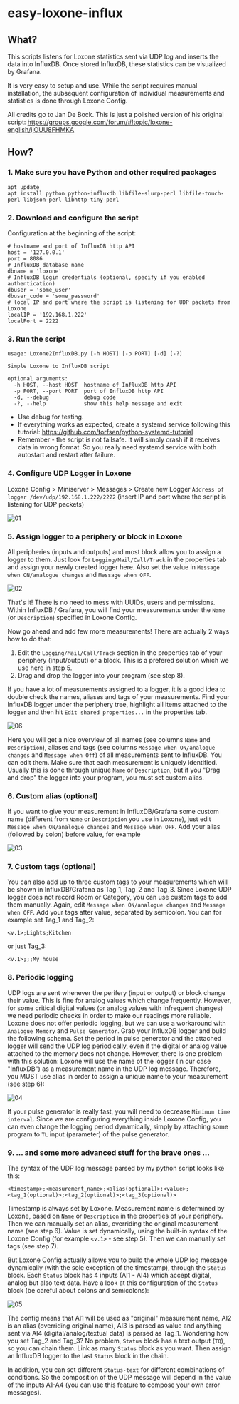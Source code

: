 # easy-loxone-influx



## What?

This scripts listens for Loxone statistics sent via UDP log and inserts the data into InfluxDB. Once stored InfluxDB, these statistics can be visualized by Grafana.

It is very easy to setup and use. While the script requires manual installation, the subsequent configuration of individual measurements and statistics is done through Loxone Config.

All credits go to Jan De Bock. This is just a polished version of his original script: https://groups.google.com/forum/#!topic/loxone-english/ijOUU8FHMKA

## How?

### 1. Make sure you have Python and other required packages
```
apt update
apt install python python-influxdb libfile-slurp-perl libfile-touch-perl libjson-perl libhttp-tiny-perl
```
### 2. Download and configure the script
Configuration at the beginning of the script:
```
# hostname and port of InfluxDB http API
host = '127.0.0.1'
port = 8086
# InfluxDB database name
dbname = 'loxone'
# InfluxDB login credentials (optional, specify if you enabled authentication)
dbuser = 'some_user'
dbuser_code = 'some_password'
# local IP and port where the script is listening for UDP packets from Loxone
localIP = '192.168.1.222'
localPort = 2222
```
### 3. Run the script
```
usage: Loxone2InfluxDB.py [-h HOST] [-p PORT] [-d] [-?]

Simple Loxone to InfluxDB script

optional arguments:
  -h HOST, --host HOST  hostname of InfluxDB http API
  -p PORT, --port PORT  port of InfluxDB http API
  -d, --debug           debug code
  -?, --help            show this help message and exit
```
* Use debug for testing.
* If everything works as expected, create a systemd service  following this tutorial: https://github.com/torfsen/python-systemd-tutorial
* Remember - the script is not failsafe. It will simply crash if it receives data in wrong format. So you really need systemd service with both autostart and restart after failure.

### 4. Configure UDP Logger in Loxone
Loxone Config > Miniserver > Messages > Create new Logger
`Address of logger /dev/udp/192.168.1.222/2222`
(insert IP and port where the script is listening for UDP packets) 

![01](/pics/01.png)

### 5. Assign logger to a periphery or block in Loxone
All peripheries (inputs and outputs) and most block allow you to assign a logger to them. Just look for `Logging/Mail/Call/Track` in the properties tab and assign your newly created logger here. Also set the value in `Message when ON/analogue changes` and `Message when OFF`.

![02](/pics/02.png)

That's it! There is no need to mess with UUIDs, users and permissions. Within InfluxDB / Grafana, you will find your measurements under the `Name` (or `Description`) specified in Loxone Config.

Now go ahead and add few more measurements! There are actually 2 ways how to do that:
1. Edit the `Logging/Mail/Call/Track` section in the properties tab of your periphery (input/output) or a block. This is a prefered solution which we use here in step 5.
2. Drag and drop the logger into your program (see step 8). 

If you have a lot of measurements assigned to a logger, it is a good idea to double check the names, aliases and tags of your measurements. Find your InfluxDB logger under the periphery tree, highlight all items attached to the logger and then hit `Edit shared properties...` in the properties tab.  

![06](/pics/06.png)

Here you will get a nice overview of all names (see columns `Name` and `Description`), aliases and tags (see columns `Message when ON/analogue changes` and `Message when Off`) of all measurements sent to InfluxDB. You can edit them. Make sure that each measurement is uniquely identified. Usually this is done through unique `Name` or `Description`, but if you "Drag and drop" the logger into your program, you must set custom alias.

### 6. Custom alias (optional)
If you want to give your measurement in InfluxDB/Grafana some custom name (different from `Name` or `Description` you use in Loxone), just edit `Message when ON/analogue changes` and `Message when OFF`. Add your alias (followed by colon) before value, for example

![03](/pics/03.png)

### 7. Custom tags (optional)
You can also add up to three custom tags to your measurements which will be shown in InfluxDB/Grafana as Tag_1, Tag_2 and Tag_3. Since Loxone UDP logger does not record Room or Category, you can use custom tags to add them manually. Again, edit `Message when ON/analogue changes` and `Message when OFF`. Add your tags after value, separated by semicolon. You can for example set Tag_1 and Tag_2:

`<v.1>;Lights;Kitchen`

or just Tag_3:

`<v.1>;;;My house`

### 8. Periodic logging
UDP logs are sent whenever the perifery (input or output) or block change their value. This is fine for analog values which change frequently. However, for some critical digital values (or analog values with infrequent changes) we need periodic checks in order to make our readings more reliable. Loxone does not offer periodic logging, but we can use a workaround with `Analogue Memory` and `Pulse Generator`. Grab your InfluxDB logger and build the following schema. Set the period in pulse generator and the attached logger will send the UDP log periodically, even if the digital or analog value attached to the memory does not change.
However, there is one problem with this solution: Loxone will use the name of the logger (in our case "InfluxDB") as a measurement name in the UDP log message. Therefore, you MUST use alias in order to assign a unique name to your measurement (see step 6):

![04](/pics/04.png)

If your pulse generator is really fast, you will need to decrease `Minimum time interval`. Since we are configuring everything inside Loxone Config, you can even change the logging period dynamically, simply by attaching some program to `TL` input (parameter) of the pulse generator.

### 9. ... and some more advanced stuff for the brave ones ...
The syntax of the UDP log message parsed by my python script looks like this:

`<timestamp>;<measurement_name>;<alias(optional)>:<value>;<tag_1(optional)>;<tag_2(optional)>;<tag_3(optional)>`

Timestamp is always set by Loxone. Measurement name is determined by Loxone, based on `Name` or `Description` in the properties of your periphery. Then we can manually set an alias, overriding the original measurement name (see step 6). Value is set dynamically, using the built-in syntax of the Loxone Config (for example `<v.1>` - see step 5). Then we can manually set tags (see step 7). 

But Loxone Config actually allows you to build the whole UDP log message dynamically (with the sole exception of the timestamp), through the `Status` block. Each `Status` block has 4 inputs (AI1 - AI4) which accept digital, analog but also text data. Have a look at this configuration of the `Status` block (be careful about colons and semicolons):

![05](/pics/05.png)

The config means that AI1 will be used as "original" measurement name, AI2 is an alias  (overriding original name), AI3 is parsed as value and anything sent via AI4 (digital/analog/textual data) is parsed as Tag_1. Wondering how you set Tag_2 and Tag_3? No problem, `Status` block has a text output (`TQ`), so you can chain them. Link as many `Status` block as you want. Then assign an InfluxDB logger to the last `Status` block in the chain. 

In addition, you can set different `Status-text` for different combinations of conditions. So the composition of the UDP message will depend in the value of the inputs A1-A4 (you can use this feature to compose your own error messages).
